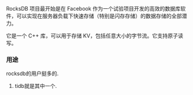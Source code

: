 RocksDB 项目最开始是在 Facebook 作为一个试验项目开发的高效的数据库软件，可以实现在服务器负载下快速存储（特别是闪存存储）的数据存储的全部潜力。

它是一个 C++ 库，可以用于存储 KV，包括任意大小的字节流。它支持原子读写。


### 用途

rocksdb的用户挺多的.

1. tidb就是其中一个.
